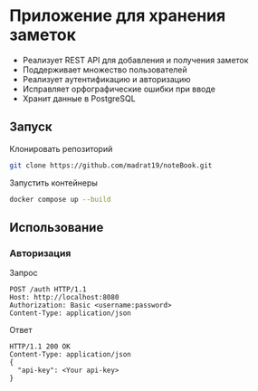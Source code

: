 # Приложение для хранения заметок 
* Реализует REST API для добавления и получения заметок
* Поддерживает множество пользователей
* Реализует аутентификацию и авторизацию
* Исправляет орфографические ошибки при вводе
* Хранит данные в PostgreSQL

## Запуск 
Клонировать репозиторий 
```bash
git clone https://github.com/madrat19/noteBook.git
```
Запустить контейнеры
```bash
docker compose up --build
```

## Использование
### Авторизация 

Запрос
```http
POST /auth HTTP/1.1
Host: http://localhost:8080
Authorization: Basic <username:password>
Content-Type: application/json
```

Ответ
```http
HTTP/1.1 200 OK
Content-Type: application/json
{
  "api-key": <Your api-key>
}
```

